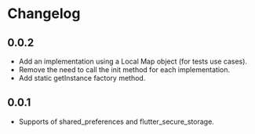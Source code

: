 # Changelog

## 0.0.2

* Add an implementation using a Local Map object (for tests use cases).
* Remove the need to call the init method for each implementation.
* Add static getInstance factory method.

## 0.0.1

* Supports of shared_preferences and flutter_secure_storage.

